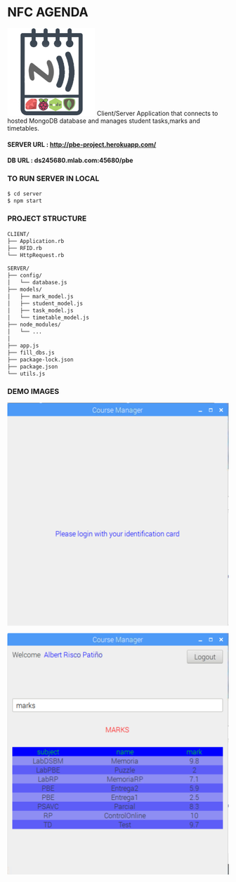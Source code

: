 # NFC AGENDA
<img src="LOGO.jpg" height="200" width="200" >
Client/Server Application that connects to hosted MongoDB database and manages student tasks,marks and timetables.

#### SERVER URL :  http://pbe-project.herokuapp.com/
#### DB URL :  ds245680.mlab.com:45680/pbe

### TO RUN SERVER IN LOCAL 
```
$ cd server
$ npm start
```

### PROJECT STRUCTURE

```
CLIENT/
├── Application.rb
├── RFID.rb
└── HttpRequest.rb
```
```
SERVER/
├── config/
│   └── database.js
├── models/
│   ├── mark_model.js
│   ├── student_model.js
│   ├── task_model.js
│   └── timetable_model.js
├── node_modules/
│   └── ...
│   
├── app.js 
├── fill_dbs.js
├── package-lock.json
├── package.json
└── utils.js
```

### DEMO IMAGES

![ScreenShot](login.png)

![ScreenShot](table.png)
